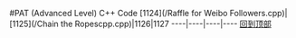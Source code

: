 #PAT (Advanced Level) C++ Code 
[1124](/Raffle for Weibo Followers.cpp)|[1125](/Chain the Ropescpp.cpp)|1126|1127
----|----|----|----
[回到顶部](#PAT (Advanced Level))
